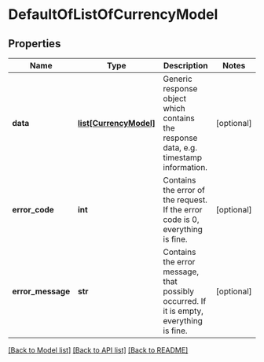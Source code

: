 # DefaultOfListOfCurrencyModel

## Properties
Name | Type | Description | Notes
------------ | ------------- | ------------- | -------------
**data** | [**list[CurrencyModel]**](CurrencyModel.md) | Generic response object which contains the response data, e.g. timestamp information. | [optional] 
**error_code** | **int** | Contains the error of the request. If the error code is 0, everything is fine. | [optional] 
**error_message** | **str** | Contains the error message, that possibly occurred. If it is empty, everything is fine. | [optional] 

[[Back to Model list]](../README.md#documentation-for-models) [[Back to API list]](../README.md#documentation-for-api-endpoints) [[Back to README]](../README.md)



